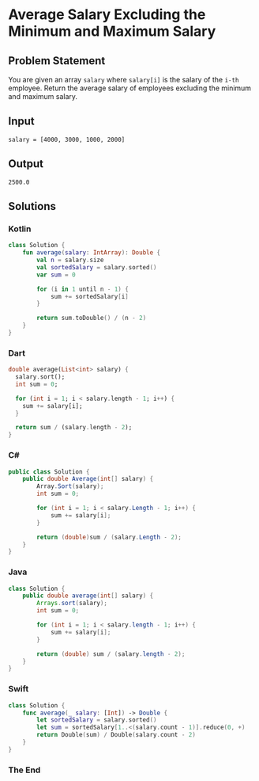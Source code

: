 # Average Salary Excluding the Minimum and Maximum Salary

## Problem Statement

You are given an array `salary` where `salary[i]` is the salary of the `i-th` employee. Return the average salary of employees excluding the minimum and maximum salary.

## Input

```text
salary = [4000, 3000, 1000, 2000]
```

## Output

```text
2500.0
```

## Solutions

### Kotlin

```kotlin
class Solution {
    fun average(salary: IntArray): Double {
        val n = salary.size
        val sortedSalary = salary.sorted()
        var sum = 0

        for (i in 1 until n - 1) {
            sum += sortedSalary[i]
        }

        return sum.toDouble() / (n - 2)
    }
}
```

### Dart

```dart
double average(List<int> salary) {
  salary.sort();
  int sum = 0;

  for (int i = 1; i < salary.length - 1; i++) {
    sum += salary[i];
  }

  return sum / (salary.length - 2);
}
```

### C#

```csharp
public class Solution {
    public double Average(int[] salary) {
        Array.Sort(salary);
        int sum = 0;

        for (int i = 1; i < salary.Length - 1; i++) {
            sum += salary[i];
        }

        return (double)sum / (salary.Length - 2);
    }
}
```

### Java

```java
class Solution {
    public double average(int[] salary) {
        Arrays.sort(salary);
        int sum = 0;

        for (int i = 1; i < salary.length - 1; i++) {
            sum += salary[i];
        }

        return (double) sum / (salary.length - 2);
    }
}
```

### Swift

```swift
class Solution {
    func average(_ salary: [Int]) -> Double {
        let sortedSalary = salary.sorted()
        let sum = sortedSalary[1..<(salary.count - 1)].reduce(0, +)
        return Double(sum) / Double(salary.count - 2)
    }
}
```

### The End